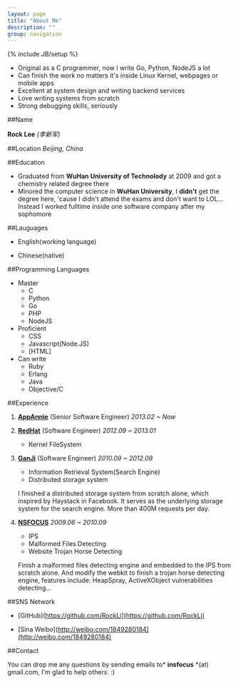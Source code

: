 ```yaml
---
layout: page
title: "About Me"
description: ""
group: navigation
---
```

{% include JB/setup %}

* Original as a C programmer, now I write Go, Python, NodeJS a lot
* Can finish the work no matters it's inside Linux Kernel, webpages or mobile apps
* Excellent at system design and writing backend services
* Love writing systems from scratch
* Strong debugging skills, seriously 

##Name

**Rock Lee** _(李新军)_

##Location
*Beijing, China*

##Education
* Graduated from **WuHan University of Technolody** at 2009 and got a chemistry related degree there
* Minored the computer science in **WuHan University**, I **didn't** get the degree here, 'cause I didn't attend the exams and don't want to LOL... Instead I worked fulltime inside one software company after my sophomore

##Lauguages
* English(working language)

* Chinese(native)

##Programming Languages

* Master
	* C
	* Python
	* Go
	* PHP
	* NodeJS
* Proficient
	* CSS
	* Javascript(Node.JS)
	* [HTML]
* Can write
	* Ruby
	* Erlang
	* Java
	* Objective/C


##Experience

1. **[AppAnnie](http://www.appannie.com)** (Senior Software Engineer) _2013.02 ~ Now_

2. **[RedHat](http://www.redhat.com)** (Software Engineer) _2012.09 ~ 2013.01_

   * Kernel FileSystem

3. **[GanJi](http://www.ganji.com)** (Software Engineer) _2010.09 ~ 2012.09_

   * Information Retrieval System(Search Engine)
   * Distributed storage system
   
   I finished a distributed storage system from scratch alone, which inspired by Haystack in Facebook. It serves as the underlying storage system for the search engine. More than 400M requests per day. 
   

4. **[NSFOCUS](http://www.nsfocus.com)** _2009.06 ~ 2010.09_

   * IPS    
   * Malformed Files Detecting
   * Website Trojan Horse Detecting

   Finish a malformed files detecting engine and embedded to the IPS from scratch alone. And modify the webkit to finish a trojan horse detecting engine, features include: HeapSpray, ActiveXObject vulnerabilities detecting...
   

##SNS Network

* [GitHub](https://github.com/RockLi](https://github.com/RockLi)

* [Sina Weibo](http://weibo.com/1849280184](http://weibo.com/1849280184)

##Contact

You can drop me any questions by sending emails to* **insfocus** *(at) gmail.com, I'm glad to help others. :)
